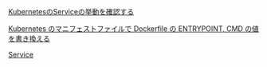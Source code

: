 [KubernetesのServiceの挙動を確認する](https://zenn.dev/tayusa/articles/c705cd65b6ee74)

[Kubernetes のマニフェストファイルで Dockerfile の ENTRYPOINT, CMD の値を書き換える](https://zenn.dev/empenguin/articles/823df2dfc40399)

[Service](https://kubernetes.io/ja/docs/concepts/services-networking/service/)



